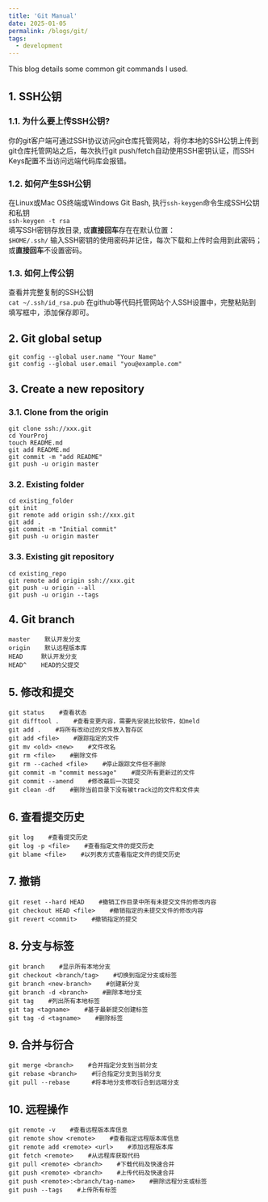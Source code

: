 ```yaml
---
title: 'Git Manual'
date: 2025-01-05
permalink: /blogs/git/
tags:
  - development
---
```


This blog details some common git commands I used.

## 1. SSH公钥
### 1.1. 为什么要上传SSH公钥?
你的git客户端可通过SSH协议访问git仓库托管网站，将你本地的SSH公钥上传到git仓库托管网站之后，每次执行git push/fetch自动使用SSH密钥认证，而SSH Keys配置不当访问远端代码库会报错。

### 1.2. 如何产生SSH公钥
在Linux或Mac OS终端或Windows Git Bash, 执行`ssh-keygen`命令生成SSH公钥和私钥  
`ssh-keygen -t rsa`  
填写SSH密钥存放目录, 或**直接回车**存在在默认位置：  
`$HOME/.ssh/`
输入SSH密钥的使用密码并记住，每次下载和上传时会用到此密码；或**直接回车**不设置密码。  

### 1.3. 如何上传公钥
查看并完整复制的SSH公钥  
`cat ~/.ssh/id_rsa.pub`
在github等代码托管网站个人SSH设置中，完整粘贴到填写框中，添加保存即可。
 
## 2. Git global setup
```
git config --global user.name "Your Name"
git config --global user.email "you@example.com"
```

## 3. Create a new repository
### 3.1. Clone from the origin
```
git clone ssh://xxx.git
cd YourProj
touch README.md
git add README.md
git commit -m "add README"
git push -u origin master
```

### 3.2. Existing folder
```
cd existing_folder
git init
git remote add origin ssh://xxx.git
git add .
git commit -m "Initial commit"
git push -u origin master
```

### 3.3. Existing git repository
```
cd existing_repo
git remote add origin ssh://xxx.git
git push -u origin --all
git push -u origin --tags
```

## 4. Git branch
```
master    默认开发分支
origin    默认远程版本库
HEAD     默认开发分支
HEAD^    HEAD的父提交
```

## 5. 修改和提交
```
git status    #查看状态
git difftool .    #查看变更内容，需要先安装比较软件，如meld
git add .    #将所有改动过的文件放入暂存区
git add <file>    #跟踪指定的文件
git mv <old> <new>    #文件改名
git rm <file>    #删除文件
git rm --cached <file>    #停止跟踪文件但不删除
git commit -m "commit message"    #提交所有更新过的文件
git commit --amend    #修改最后一次提交
git clean -df    #删除当前目录下没有被track过的文件和文件夹
```

## 6. 查看提交历史
```
git log    #查看提交历史
git log -p <file>    #查看指定文件的提交历史
git blame <file>    #以列表方式查看指定文件的提交历史
```

## 7. 撤销
```
git reset --hard HEAD    #撤销工作目录中所有未提交文件的修改内容
git checkout HEAD <file>    #撤销指定的未提交文件的修改内容
git revert <commit>    #撤销指定的提交
```

## 8. 分支与标签
```
git branch    #显示所有本地分支
git checkout <branch/tag>    #切换到指定分支或标签
git branch <new-branch>    #创建新分支
git branch -d <branch>    #删除本地分支
git tag    #列出所有本地标签
git tag <tagname>    #基于最新提交创建标签
git tag -d <tagname>    #删除标签
```

## 9. 合并与衍合
```
git merge <branch>    #合并指定分支到当前分支
git rebase <branch>    #衍合指定分支到当前分支
git pull --rebase      #将本地分支修改衍合到远端分支
```

## 10. 远程操作
```
git remote -v    #查看远程版本库信息
git remote show <remote>    #查看指定远程版本库信息
git remote add <remote> <url>    #添加远程版本库
git fetch <remote>    #从远程库获取代码
git pull <remote> <branch>    #下载代码及快速合并
git push <remote> <branch>    #上传代码及快速合并
git push <remote>:<branch/tag-name>    #删除远程分支或标签
git push --tags    #上传所有标签
```